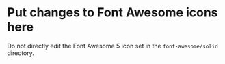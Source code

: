 # Put changes to Font Awesome icons here
Do not directly edit the Font Awesome 5 icon set in the `font-awesome/solid` directory.
